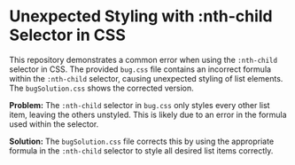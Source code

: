 # Unexpected Styling with :nth-child Selector in CSS
This repository demonstrates a common error when using the `:nth-child` selector in CSS. The provided `bug.css` file contains an incorrect formula within the `:nth-child` selector, causing unexpected styling of list elements. The `bugSolution.css` shows the corrected version.

**Problem:**
The `:nth-child` selector in `bug.css` only styles every other list item, leaving the others unstyled. This is likely due to an error in the formula used within the selector.

**Solution:**
The `bugSolution.css` file corrects this by using the appropriate formula in the `:nth-child` selector to style all desired list items correctly.